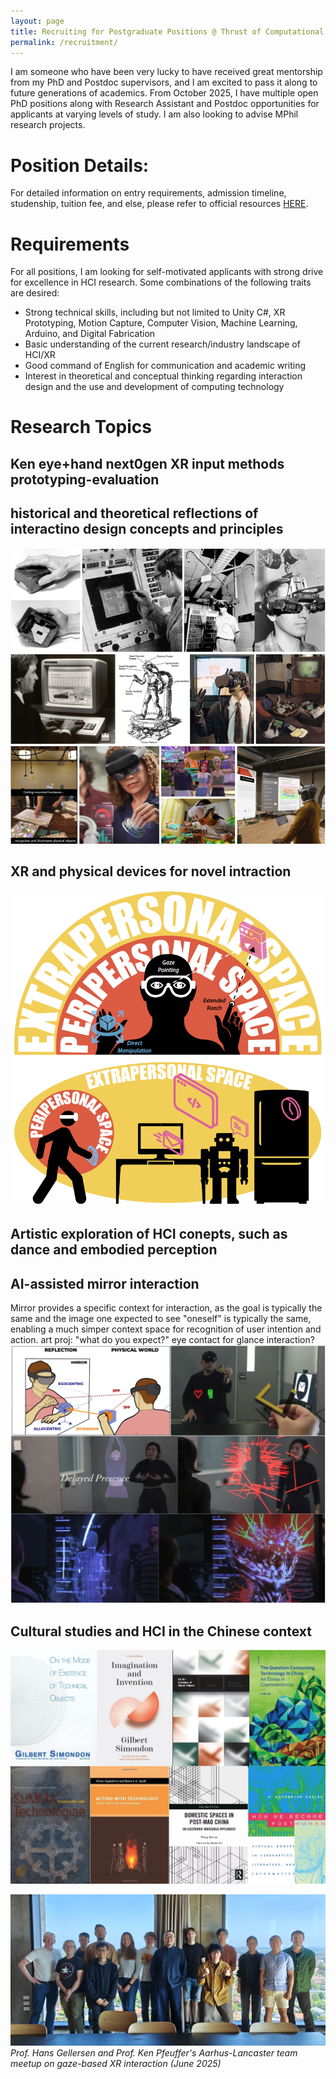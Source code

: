 ```yaml
---
layout: page
title: Recruiting for Postgraduate Positions @ Thrust of Computational Medita and Arts, HKUST(GZ)
permalink: /recruitment/
---
```

I am someone who have been very lucky to have received great mentorship from my PhD and Postdoc supervisors, and I am excited to pass it along to future generations of academics. From October 2025, I have multiple open PhD positions along with Research Assistant and Postdoc opportunities for applicants at varying levels of study. I am also looking to advise MPhil research projects. 

# Position Details:

For detailed information on entry requirements, admission timeline, studenship, tuition fee, and else, please refer to official resources <a href="https://www.linkedin.com/posts/hkust-gz-information-hub_ai-cma-dsa-activity-7353801086882779137-kSIA?utm_source=share&utm_medium=member_desktop&rcm=ACoAABVMZ8MBBiVO8-i72U2ARtt03Fr5Sr3w9s0">HERE</a>.


# Requirements 

For all positions, I am looking for self-motivated applicants with strong drive for excellence in HCI research. Some combinations of the following traits are desired:
<ul>
  <li>Strong technical skills, including but not limited to Unity C#, XR Prototyping, Motion Capture, Computer Vision, Machine Learning, Arduino, and Digital Fabrication</li>
  <li>Basic understanding of the current research/industry landscape of HCI/XR</li>
  <li>Good command of English for communication and academic writing</li>
  <li>Interest in theoretical and conceptual thinking regarding interaction design and the use and development of computing technology</li>
</ul>

# Research Topics

## Ken eye+hand next0gen XR input methods prototyping-evaluation

## historical and theoretical reflections of interactino design concepts and principles
![alt text](assets/images/recruitment/history.png)

## XR and physical devices for novel intraction
![alt text](assets/images/recruitment/xr.png)

## Artistic exploration of HCI conepts, such as dance and embodied perception

## AI-assisted mirror interaction
Mirror provides a specific context for interaction, as the goal is typically the same and the image one expected to see "oneself" is typically the same, enabling a much simper context space for recognition of user intention and action. 
art proj: "what do you expect?" eye contact for glance interaction?
![alt text](assets/images/recruitment/mirror.png)

## Cultural studies and HCI in the Chinese context 
![alt text](assets/images/recruitment/books.png)





![alt text](assets/images/recruitment/gemini.jpg)
*Prof. Hans Gellersen and Prof. Ken Pfeuffer's Aarhus-Lancaster team meetup on gaze-based XR interaction  (June 2025)*